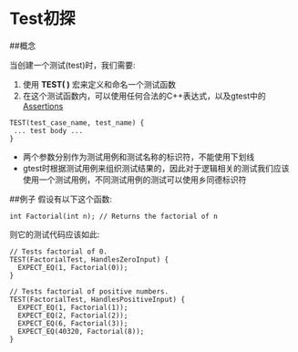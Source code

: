 # Test初探

##概念

当创建一个测试(test)时，我们需要:  
1. 使用 **TEST( )** 宏来定义和命名一个测试函数  
2. 在这个测试函数内，可以使用任何合法的C++表达式，以及gtest中的[Assertions](https://github.com/zhuzhenpeng/Cookbook/blob/master/gtest/01.02.md)

```
TEST(test_case_name, test_name) {
 ... test body ...
}
```

* 两个参数分别作为测试用例和测试名称的标识符，不能使用下划线
* gtest时根据测试用例来组织测试结果的，因此对于逻辑相关的测试我们应该使用一个测试用例，不同测试用例的测试可以使用乡同德标识符

##例子
假设有以下这个函数:
```
int Factorial(int n); // Returns the factorial of n
```
则它的测试代码应该如此:
```
// Tests factorial of 0.
TEST(FactorialTest, HandlesZeroInput) {
  EXPECT_EQ(1, Factorial(0));
}

// Tests factorial of positive numbers.
TEST(FactorialTest, HandlesPositiveInput) {
  EXPECT_EQ(1, Factorial(1));
  EXPECT_EQ(2, Factorial(2));
  EXPECT_EQ(6, Factorial(3));
  EXPECT_EQ(40320, Factorial(8));
}
```
